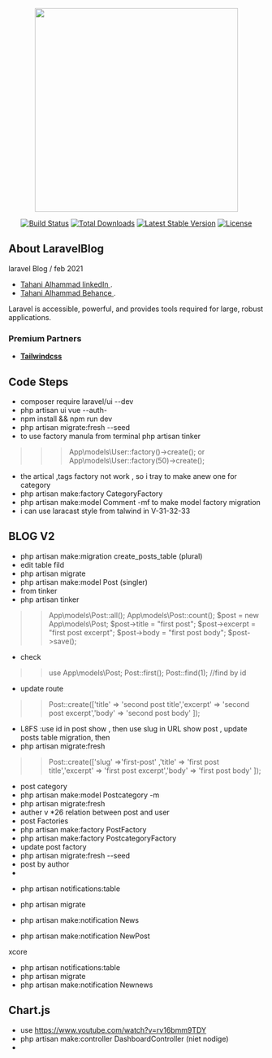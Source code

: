 <p align="center"><a href="https://laravel.com" target="_blank"><img src="https://raw.githubusercontent.com/laravel/art/master/logo-lockup/5%20SVG/2%20CMYK/1%20Full%20Color/laravel-logolockup-cmyk-red.svg" width="400"></a></p>

<p align="center">
<a href="https://travis-ci.org/laravel/framework"><img src="https://travis-ci.org/laravel/framework.svg" alt="Build Status"></a>
<a href="https://packagist.org/packages/laravel/framework"><img src="https://img.shields.io/packagist/dt/laravel/framework" alt="Total Downloads"></a>
<a href="https://packagist.org/packages/laravel/framework"><img src="https://img.shields.io/packagist/v/laravel/framework" alt="Latest Stable Version"></a>
<a href="https://packagist.org/packages/laravel/framework"><img src="https://img.shields.io/packagist/l/laravel/framework" alt="License"></a>
</p>

## About LaravelBlog

laravel Blog / feb 2021

- [Tahani Alhammad linkedIn ](https://www.linkedin.com/in/tahanialhammad/).
- [Tahani Alhammad Behance ](https://www.behance.net/tahani-ali-alhammad).

Laravel is accessible, powerful, and provides tools required for large, robust applications.


### Premium Partners

- **[Tailwindcss](https://tailwindcomponents.com/)**



## Code Steps

- composer require laravel/ui --dev
- php artisan ui vue --auth-
- npm install && npm run dev
- php artisan migrate:fresh --seed
- to use factory manula from terminal 
php artisan tinker
>>> App\models\User::factory()->create();
or
App\models\User::factory(50)->create();

- the artical ,tags factory not work , so i tray to make anew one for category 
- php artisan make:factory CategoryFactory
-  php artisan make:model Comment -mf      to make model factory migration
- i can use laracast style from talwind in V-31-32-33


## BLOG V2 ##
- php artisan make:migration create_posts_table  (plural)
- edit table fild
- php artisan migrate
- php artisan make:model Post  (singler)
- from tinker
- php artisan tinker
>> App\models\Post::all();
>> App\models\Post::count();
>> $post = new App\models\Post;
>> $post->title = "first post";
>>  $post->excerpt = "first post excerpt";
>> $post->body = "first post body";
>> $post->save();
- check
>> use App\models\Post;
>> Post::first();
>> Post::find(1); //find by id

- update route 
>> Post::create(['title' => 'second post title','excerpt' => 'second post excerpt','body' => 'second post body' ]);

- L8FS :use id in post show , then use slug in URL show post , update posts table migration, then
- php artisan migrate:fresh
>> Post::create(['slug' =>'first-post' ,'title' => 'first post title','excerpt' => 'first post excerpt','body' => 'first post body' ]);
- post category
-  php artisan make:model Postcategory -m
- php artisan migrate:fresh
- auther v *26 relation between post and user
- post Factories
- php artisan make:factory PostFactory
- php artisan make:factory PostcategoryFactory
- update post factory
- php artisan migrate:fresh --seed 
- post by author
- 

<!-- - Mark as read notification
- php artisan make:notification CommentAdded --markdown=mail.comment.added -->
- php artisan notifications:table
- php artisan migrate
- php artisan make:notification News

-  php artisan make:notification NewPost


xcore
- php artisan notifications:table
- php artisan migrate
- php artisan make:notification Newnews


## Chart.js  
- use https://www.youtube.com/watch?v=rv16bmm9TDY
-  php artisan make:controller DashboardController (niet nodige)
- 